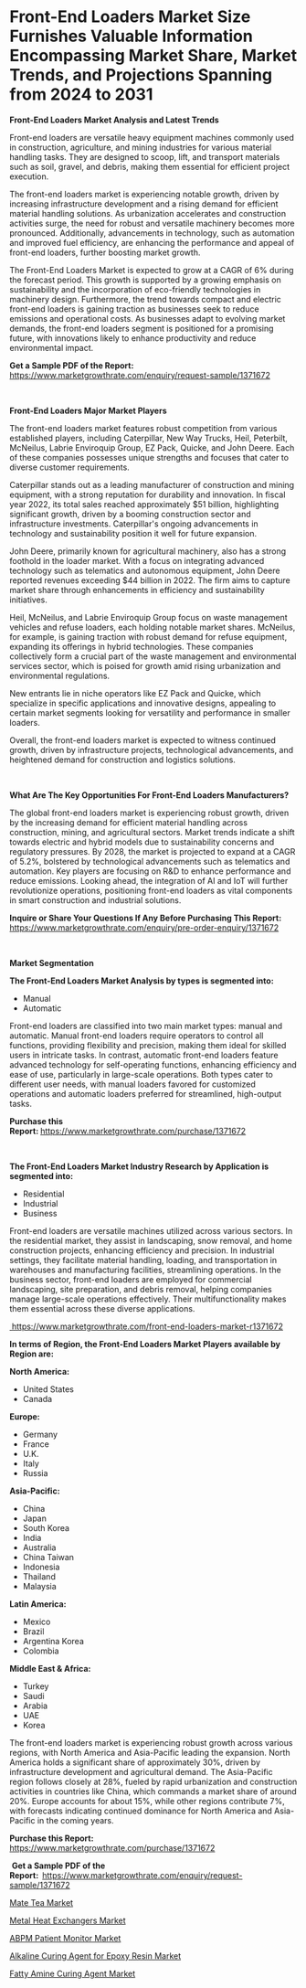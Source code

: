 <p><h1>Front-End Loaders Market Size Furnishes Valuable Information Encompassing Market Share, Market Trends, and Projections Spanning from 2024 to 2031</h1></p><p><strong>Front-End Loaders Market Analysis and Latest Trends</strong></p>
<p><p>Front-end loaders are versatile heavy equipment machines commonly used in construction, agriculture, and mining industries for various material handling tasks. They are designed to scoop, lift, and transport materials such as soil, gravel, and debris, making them essential for efficient project execution.</p><p>The front-end loaders market is experiencing notable growth, driven by increasing infrastructure development and a rising demand for efficient material handling solutions. As urbanization accelerates and construction activities surge, the need for robust and versatile machinery becomes more pronounced. Additionally, advancements in technology, such as automation and improved fuel efficiency, are enhancing the performance and appeal of front-end loaders, further boosting market growth.</p><p>The Front-End Loaders Market is expected to grow at a CAGR of 6% during the forecast period. This growth is supported by a growing emphasis on sustainability and the incorporation of eco-friendly technologies in machinery design. Furthermore, the trend towards compact and electric front-end loaders is gaining traction as businesses seek to reduce emissions and operational costs. As businesses adapt to evolving market demands, the front-end loaders segment is positioned for a promising future, with innovations likely to enhance productivity and reduce environmental impact.</p></p>
<p><strong>Get a Sample PDF of the Report:&nbsp;</strong> <a href="https://www.marketgrowthrate.com/enquiry/request-sample/1371672">https://www.marketgrowthrate.com/enquiry/request-sample/1371672</a></p>
<p>&nbsp;</p>
<p><strong>Front-End Loaders Major Market Players</strong></p>
<p><p>The front-end loaders market features robust competition from various established players, including Caterpillar, New Way Trucks, Heil, Peterbilt, McNeilus, Labrie Enviroquip Group, EZ Pack, Quicke, and John Deere. Each of these companies possesses unique strengths and focuses that cater to diverse customer requirements.</p><p>Caterpillar stands out as a leading manufacturer of construction and mining equipment, with a strong reputation for durability and innovation. In fiscal year 2022, its total sales reached approximately $51 billion, highlighting significant growth, driven by a booming construction sector and infrastructure investments. Caterpillar's ongoing advancements in technology and sustainability position it well for future expansion.</p><p>John Deere, primarily known for agricultural machinery, also has a strong foothold in the loader market. With a focus on integrating advanced technology such as telematics and autonomous equipment, John Deere reported revenues exceeding $44 billion in 2022. The firm aims to capture market share through enhancements in efficiency and sustainability initiatives.</p><p>Heil, McNeilus, and Labrie Enviroquip Group focus on waste management vehicles and refuse loaders, each holding notable market shares. McNeilus, for example, is gaining traction with robust demand for refuse equipment, expanding its offerings in hybrid technologies. These companies collectively form a crucial part of the waste management and environmental services sector, which is poised for growth amid rising urbanization and environmental regulations.</p><p>New entrants lie in niche operators like EZ Pack and Quicke, which specialize in specific applications and innovative designs, appealing to certain market segments looking for versatility and performance in smaller loaders.</p><p>Overall, the front-end loaders market is expected to witness continued growth, driven by infrastructure projects, technological advancements, and heightened demand for construction and logistics solutions.</p></p>
<p>&nbsp;</p>
<p><strong>What Are The Key Opportunities For Front-End Loaders Manufacturers?</strong></p>
<p><p>The global front-end loaders market is experiencing robust growth, driven by the increasing demand for efficient material handling across construction, mining, and agricultural sectors. Market trends indicate a shift towards electric and hybrid models due to sustainability concerns and regulatory pressures. By 2028, the market is projected to expand at a CAGR of 5.2%, bolstered by technological advancements such as telematics and automation. Key players are focusing on R&D to enhance performance and reduce emissions. Looking ahead, the integration of AI and IoT will further revolutionize operations, positioning front-end loaders as vital components in smart construction and industrial solutions.</p></p>
<p><strong>Inquire or Share Your Questions If Any Before Purchasing This Report:</strong> <a href="https://www.marketgrowthrate.com/enquiry/pre-order-enquiry/1371672">https://www.marketgrowthrate.com/enquiry/pre-order-enquiry/1371672</a></p>
<p>&nbsp;</p>
<p><strong>Market Segmentation</strong></p>
<p><strong>The Front-End Loaders Market Analysis by types is segmented into:</strong></p>
<p><ul><li>Manual</li><li>Automatic</li></ul></p>
<p><p>Front-end loaders are classified into two main market types: manual and automatic. Manual front-end loaders require operators to control all functions, providing flexibility and precision, making them ideal for skilled users in intricate tasks. In contrast, automatic front-end loaders feature advanced technology for self-operating functions, enhancing efficiency and ease of use, particularly in large-scale operations. Both types cater to different user needs, with manual loaders favored for customized operations and automatic loaders preferred for streamlined, high-output tasks.</p></p>
<p><strong>Purchase this Report:&nbsp;</strong><a href="https://www.marketgrowthrate.com/purchase/1371672">https://www.marketgrowthrate.com/purchase/1371672</a></p>
<p>&nbsp;</p>
<p><strong>The Front-End Loaders Market Industry Research by Application is segmented into:</strong></p>
<p><ul><li>Residential</li><li>Industrial</li><li>Business</li></ul></p>
<p><p>Front-end loaders are versatile machines utilized across various sectors. In the residential market, they assist in landscaping, snow removal, and home construction projects, enhancing efficiency and precision. In industrial settings, they facilitate material handling, loading, and transportation in warehouses and manufacturing facilities, streamlining operations. In the business sector, front-end loaders are employed for commercial landscaping, site preparation, and debris removal, helping companies manage large-scale operations effectively. Their multifunctionality makes them essential across these diverse applications.</p></p>
<p><a href="https://www.marketgrowthrate.com/front-end-loaders-market-r1371672">&nbsp;https://www.marketgrowthrate.com/front-end-loaders-market-r1371672</a></p>
<p><strong>In terms of Region, the Front-End Loaders Market Players available by Region are:</strong></p>
<p>
    <p> <strong> North America: </strong>
        <ul>
            <li>United States</li>
            <li>Canada</li>
        </ul>
        </p> 
    <p> <strong> Europe: </strong>
        <ul>
            <li>Germany</li>
            <li>France</li>
            <li>U.K.</li>
            <li>Italy</li>
            <li>Russia</li>
        </ul>
        </p> 
    <p> <strong> Asia-Pacific: </strong>
        <ul>
            <li>China</li>
            <li>Japan</li>
            <li>South Korea</li>
            <li>India</li>
            <li>Australia</li>
            <li>China Taiwan</li>
            <li>Indonesia</li>
            <li>Thailand</li>
            <li>Malaysia</li>
        </ul>
        </p> 
    <p> <strong> Latin America: </strong>
        <ul>
            <li>Mexico</li>
            <li>Brazil</li>
            <li>Argentina Korea</li>
            <li>Colombia</li>
        </ul>
        </p> 
    <p> <strong> Middle East & Africa: </strong>
        <ul>
            <li>Turkey</li>
            <li>Saudi</li>
            <li>Arabia</li>
            <li>UAE</li>
            <li>Korea</li>
        </ul>
    </p>
    </p>
<p><p>The front-end loaders market is experiencing robust growth across various regions, with North America and Asia-Pacific leading the expansion. North America holds a significant share of approximately 30%, driven by infrastructure development and agricultural demand. The Asia-Pacific region follows closely at 28%, fueled by rapid urbanization and construction activities in countries like China, which commands a market share of around 20%. Europe accounts for about 15%, while other regions contribute 7%, with forecasts indicating continued dominance for North America and Asia-Pacific in the coming years.</p></p>
<p><strong>Purchase this Report: </strong><a href="https://www.marketgrowthrate.com/purchase/1371672">https://www.marketgrowthrate.com/purchase/1371672</a></p>
<p>&nbsp;<strong>Get a Sample PDF of the Report:&nbsp;&nbsp;</strong><a href="https://www.marketgrowthrate.com/enquiry/request-sample/1371672">https://www.marketgrowthrate.com/enquiry/request-sample/1371672</a></p>
<p><strong></strong></p>
<p><p><a href="https://www.linkedin.com/pulse/global-mate-tea-market-share-growth-opportunities-size-growing-37pue?trackingId=%2FrfaaLU%2BRh6m%2ByzSBEj6eA%3D%3D">Mate Tea Market</a></p><p><a href="https://medium.com/@beatricefloyd75/how-are-regions-adapting-to-the-metal-heat-exchangers-market-bd1995f63630?postPublishedType=repub">Metal Heat Exchangers Market</a></p><p><a href="https://medium.com/@beatricefloyd75/abpm-patient-monitor-industry-forecast-market-shifts-and-strategic-imperatives-2024-2031-8aae7a00c415">ABPM Patient Monitor Market</a></p><p><a href="https://issuu.com/reportprime-2/docs/alkaline-curing-agent-for-epoxy-res_8674d2862dd361">Alkaline Curing Agent for Epoxy Resin Market</a></p><p><a href="https://issuu.com/reportprime-2/docs/fatty-amine-curing-agent-market-siz_ae6c7f12fcd426">Fatty Amine Curing Agent Market</a></p></p>